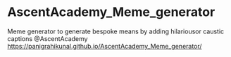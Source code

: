 # AscentAcademy_Meme_generator
Meme generator  to generate bespoke means by adding hilariousor caustic captions @AscentAcademy
https://panigrahikunal.github.io/AscentAcademy_Meme_generator/
